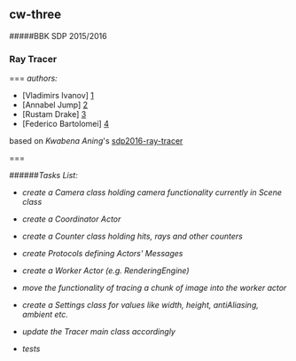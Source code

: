 ## cw-three
#####BBK SDP 2015/2016
### Ray Tracer

===
*authors:*

+ [Vladimirs Ivanov] [1]
+ [Annabel Jump] [2]
+ [Rustam Drake] [3]
+ [Federico Bartolomei] [4]

based on *Kwabena Aning*'s [sdp2016-ray-tracer][5]

[1]: https://github.com/BBK-PiJ-2015-87
[2]: https://github.com/annabeljump
[3]: https://
[4]: https://github.com/f-bartholomews

[5]: https://bitbucket.org/kaning/sdp2016-ray-tracer
===

######*Tasks List:*

+ *create a Camera class holding camera functionality currently in Scene class*

+ *create a Coordinator Actor*

+ *create a Counter class holding hits, rays and other counters*

+ *create Protocols defining Actors' Messages*

+ *create a Worker Actor (e.g. RenderingEngine)*

+ *move the functionality of tracing a chunk of image into the worker actor*

+ *create a Settings class for values like width, height, antiAliasing, ambient etc.*

+ *update the Tracer main class accordingly*

+ *tests*
